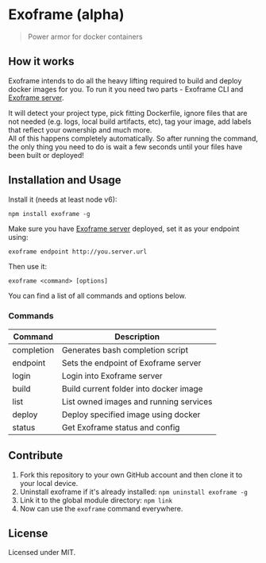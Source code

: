 # Exoframe (alpha)

> Power armor for docker containers

## How it works

Exoframe intends to do all the heavy lifting required to build and deploy docker images for you.
To run it you need two parts - Exoframe CLI and [Exoframe server](https://github.com/exoframejs/exoframe-server).

It will detect your project type, pick fitting Dockerfile, ignore files that are not needed (e.g. logs, local build artifacts, etc), tag your image, add labels that reflect your ownership and much more.  
All of this happens completely automatically. So after running the command, the only thing you need to do is wait a few seconds until your files have been built or deployed!

## Installation and Usage

Install it (needs at least node v6):

```
npm install exoframe -g
```

Make sure you have [Exoframe server](https://github.com/exoframejs/exoframe-server) deployed, set it as your endpoint using:

```
exoframe endpoint http://you.server.url
```

Then use it:

```
exoframe <command> [options]
```

You can find a list of all commands and options below.

### Commands

| Command                | Description |
| ---------------------- | ----------- |
| completion             | Generates bash completion script  |
| endpoint <url>         | Sets the endpoint of Exoframe server |
| login                  | Login into Exoframe server |
| build                  | Build current folder into docker image |
| list                   | List owned images and running services |
| deploy <image>         | Deploy specified image using docker |
| status                 | Get Exoframe status and config |


## Contribute

1. Fork this repository to your own GitHub account and then clone it to your local device.
2. Uninstall exoframe if it's already installed: `npm uninstall exoframe -g`
3. Link it to the global module directory: `npm link`
4. Now can use the `exoframe` command everywhere.

## License

Licensed under MIT.
